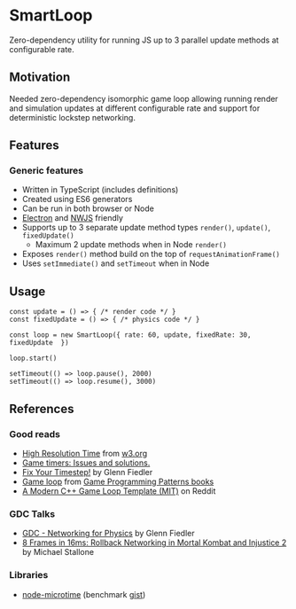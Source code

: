 # SmartLoop

Zero-dependency utility for running JS up to 3 parallel update methods at configurable rate.

## Motivation

Needed zero-dependency isomorphic game loop allowing running render and simulation updates at different configurable rate and support for deterministic lockstep networking.

## Features

### Generic features

- Written in TypeScript (includes definitions)
- Created using ES6 generators
- Can be run in both browser or Node
- [Electron](https://www.electronjs.org/) and [NWJS](https://nwjs.io/) friendly
- Supports up to 3 separate update method types `render()`, `update()`, `fixedUpdate()`
  - Maximum 2 update methods when in Node `render()`
- Exposes `render()` method build on the top of `requestAnimationFrame()`
- Uses `setImmediate()` and `setTimeout` when in Node

## Usage

```
const update = () => { /* render code */ }
const fixedUpdate = () => { /* physics code */ }

const loop = new SmartLoop({ rate: 60, update, fixedRate: 30, fixedUpdate  })

loop.start()

setTimeout(() => loop.pause(), 2000)
setTimeout(() => loop.resume(), 3000)
```

## References

### Good reads

- [High Resolution Time](https://www.w3.org/TR/hr-time) from [w3.org](https://www.w3.org)
- [Game timers: Issues and solutions.](https://www.fabiensanglard.net/timer_and_framerate/index.php)
- [Fix Your Timestep!](https://gafferongames.com/post/fix_your_timestep/) by Glenn Fiedler
- [Game loop](http://gameprogrammingpatterns.com/game-loop.html) from [Game Programming Patterns books](http://gameprogrammingpatterns.com/)
- [A Modern C++ Game Loop Template (MIT)](https://www.reddit.com/r/gamedev/comments/41v2td/a_modern_c_game_loop_template_mit/) on Reddit

### GDC Talks

- [GDC - Networking for Physics](https://www.youtube.com/watch?v=Z9X4lysFr64) by Glenn Fiedler
- [8 Frames in 16ms: Rollback Networking in Mortal Kombat and Injustice 2](https://www.youtube.com/watch?v=7jb0FOcImdg&t=1082s&ab_channel=GDC) by Michael Stallone

### Libraries

- [node-microtime](https://github.com/wadey/node-microtime) (benchmark [gist](https://gist.github.com/fengmk2/4345606))
